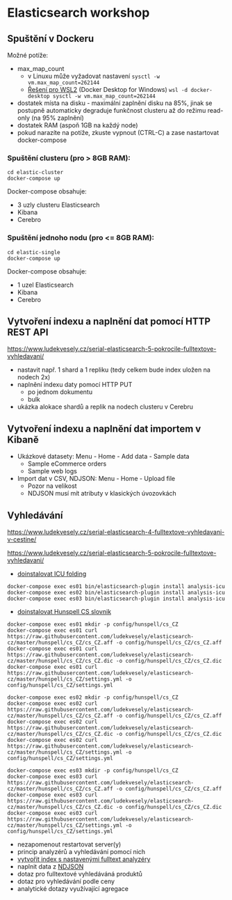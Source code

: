 # Elasticsearch workshop

## Spuštění v Dockeru

Možné potíže:
* max_map_count
  * v Linuxu může vyžadovat nastavení `sysctl -w vm.max_map_count=262144`
  * [Řešení pro WSL2](https://github.com/docker/for-win/issues/5202) (Docker Desktop for Windows) `wsl -d docker-desktop sysctl -w vm.max_map_count=262144` 
* dostatek místa na disku - maximální zaplnění disku na 85%, jinak se postupně automaticky degraduje funkčnost clusteru až do režimu read-only (na 95% zaplnění)
* dostatek RAM (aspoň 1GB na každý node)
* pokud narazíte na potíže, zkuste vypnout (CTRL-C) a zase nastartovat docker-compose


### Spuštění clusteru (pro > 8GB RAM):

```
cd elastic-cluster
docker-compose up
```

Docker-compose obsahuje:
* 3 uzly clusteru Elasticsearch
* Kibana
* Cerebro

### Spuštění jednoho nodu (pro <= 8GB RAM):

```
cd elastic-single
docker-compose up
```

Docker-compose obsahuje:
* 1 uzel Elasticsearch
* Kibana
* Cerebro


## Vytvoření indexu a naplnění dat pomocí HTTP REST API

https://www.ludekvesely.cz/serial-elasticsearch-5-pokrocile-fulltextove-vyhledavani/

* nastavit např. 1 shard a 1 repliku (tedy celkem bude index uložen na nodech 2x)
* naplnění indexu daty pomocí HTTP PUT
  * po jednom dokumentu
  * bulk
* ukázka alokace shardů a replik na nodech clusteru v Cerebru  

## Vytvoření indexu a naplnění dat importem v Kibaně

* Ukázkové datasety: Menu - Home - Add data - Sample data
  * Sample eCommerce orders
  * Sample web logs
* Import dat v CSV, NDJSON: Menu - Home - Upload file
  * Pozor na velikost
  * NDJSON musí mít atributy v klasických úvozovkách

## Vyhledávání

https://www.ludekvesely.cz/serial-elasticsearch-4-fulltextove-vyhledavani-v-cestine/

https://www.ludekvesely.cz/serial-elasticsearch-5-pokrocile-fulltextove-vyhledavani/

* [doinstalovat ICU folding](https://www.elastic.co/guide/en/elasticsearch/plugins/current/analysis-icu.html)
```
docker-compose exec es01 bin/elasticsearch-plugin install analysis-icu
docker-compose exec es02 bin/elasticsearch-plugin install analysis-icu
docker-compose exec es03 bin/elasticsearch-plugin install analysis-icu
```
* [doinstalovat Hunspell CS slovnik](https://stackoverflow.com/questions/37168208/hunspell-for-elasticsearch)

```
docker-compose exec es01 mkdir -p config/hunspell/cs_CZ
docker-compose exec es01 curl https://raw.githubusercontent.com/ludekvesely/elasticsearch-cz/master/hunspell/cs_CZ/cs_CZ.aff -o config/hunspell/cs_CZ/cs_CZ.aff
docker-compose exec es01 curl https://raw.githubusercontent.com/ludekvesely/elasticsearch-cz/master/hunspell/cs_CZ/cs_CZ.dic -o config/hunspell/cs_CZ/cs_CZ.dic
docker-compose exec es01 curl https://raw.githubusercontent.com/ludekvesely/elasticsearch-cz/master/hunspell/cs_CZ/settings.yml -o config/hunspell/cs_CZ/settings.yml

docker-compose exec es02 mkdir -p config/hunspell/cs_CZ
docker-compose exec es02 curl https://raw.githubusercontent.com/ludekvesely/elasticsearch-cz/master/hunspell/cs_CZ/cs_CZ.aff -o config/hunspell/cs_CZ/cs_CZ.aff
docker-compose exec es02 curl https://raw.githubusercontent.com/ludekvesely/elasticsearch-cz/master/hunspell/cs_CZ/cs_CZ.dic -o config/hunspell/cs_CZ/cs_CZ.dic
docker-compose exec es02 curl https://raw.githubusercontent.com/ludekvesely/elasticsearch-cz/master/hunspell/cs_CZ/settings.yml -o config/hunspell/cs_CZ/settings.yml

docker-compose exec es03 mkdir -p config/hunspell/cs_CZ
docker-compose exec es03 curl https://raw.githubusercontent.com/ludekvesely/elasticsearch-cz/master/hunspell/cs_CZ/cs_CZ.aff -o config/hunspell/cs_CZ/cs_CZ.aff
docker-compose exec es03 curl https://raw.githubusercontent.com/ludekvesely/elasticsearch-cz/master/hunspell/cs_CZ/cs_CZ.dic -o config/hunspell/cs_CZ/cs_CZ.dic
docker-compose exec es03 curl https://raw.githubusercontent.com/ludekvesely/elasticsearch-cz/master/hunspell/cs_CZ/settings.yml -o config/hunspell/cs_CZ/settings.yml
```
* nezapomenout restartovat server(y)
* princip analyzérů a vyhledávání pomocí nich
* [vytvořit index s nastavenými fulltext analyzéry](PUT_products.txt)
* naplnit data z [NDJSON](data.ndjson)
* dotaz pro fulltextové vyhledáváná produktů
* dotaz pro vyhledávání podle ceny
* analytické dotazy využívající agregace


